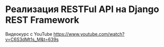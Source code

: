# Реализация RESTFul API на Django REST Framework
Видеокурс с YouTube https://www.youtube.com/watch?v=C6S3dMt1s_M&t=639s
